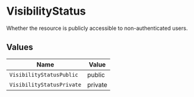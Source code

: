 # VisibilityStatus

Whether the resource is publicly accessible to non-authenticated users.


## Values

| Name                      | Value                     |
| ------------------------- | ------------------------- |
| `VisibilityStatusPublic`  | public                    |
| `VisibilityStatusPrivate` | private                   |